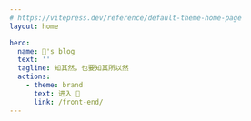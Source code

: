 ```yaml
---
# https://vitepress.dev/reference/default-theme-home-page
layout: home

hero:
  name: 🍳's blog
  text: ''
  tagline: 知其然，也要知其所以然
  actions:
    - theme: brand
      text: 进入 🚀
      link: /front-end/
---
```

